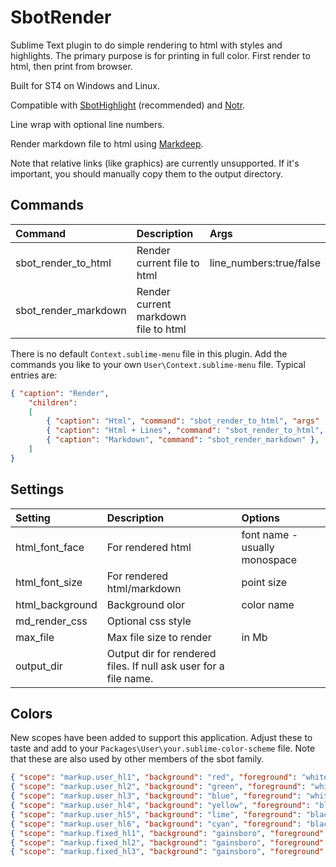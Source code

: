 # SbotRender

Sublime Text plugin to do simple rendering to html with styles and highlights.
The primary purpose is for printing in full color. First render to html, then print from browser.

Built for ST4 on Windows and Linux.

Compatible with [SbotHighlight](https://github.com/cepthomas/SbotHighlight) (recommended) and
  [Notr](https://github.com/cepthomas/Notr).

Line wrap with optional line numbers.

Render markdown file to html using [Markdeep](https://casual-effects.com/markdeep/).

Note that relative links (like graphics) are currently unsupported. If it's important, you should manually
copy them to the output directory.

## Commands

| Command                    | Description                          | Args                        |
| :--------                  | :-------                             | :-----                      |
| sbot_render_to_html        | Render current file to html          | line_numbers:true/false     |
| sbot_render_markdown       | Render current markdown file to html |                             |

There is no default `Context.sublime-menu` file in this plugin.
Add the commands you like to your own `User\Context.sublime-menu` file. Typical entries are:
``` json
{ "caption": "Render",
    "children":
    [
        { "caption": "Html", "command": "sbot_render_to_html", "args" : { "line_numbers": false } },
        { "caption": "Html + Lines", "command": "sbot_render_to_html", "args" : { "line_numbers": true } },
        { "caption": "Markdown", "command": "sbot_render_markdown" },
    ]
}
```


## Settings

| Setting              | Description                       | Options                              |
| :--------            | :-------                          | :------                              |
| html_font_face       | For rendered html                 | font name - usually monospace        |
| html_font_size       | For rendered html/markdown        | point size                           |
| html_background      | Background olor                   | color name                           |
| md_render_css        | Optional css style                |                                      |
| max_file             | Max file size to render           | in Mb                                |
| output_dir           | Output dir for rendered files. If null ask user for a file name.      |  |


## Colors

New scopes have been added to support this application. Adjust these to taste and add
to your `Packages\User\your.sublime-color-scheme` file.  Note that these are also used by other
members of the sbot family.

``` json
{ "scope": "markup.user_hl1", "background": "red", "foreground": "white" },
{ "scope": "markup.user_hl2", "background": "green", "foreground": "white" },
{ "scope": "markup.user_hl3", "background": "blue", "foreground": "white" },
{ "scope": "markup.user_hl4", "background": "yellow", "foreground": "black" },
{ "scope": "markup.user_hl5", "background": "lime", "foreground": "black" },
{ "scope": "markup.user_hl6", "background": "cyan", "foreground": "black" },
{ "scope": "markup.fixed_hl1", "background": "gainsboro", "foreground": "red" },
{ "scope": "markup.fixed_hl2", "background": "gainsboro", "foreground": "green" },
{ "scope": "markup.fixed_hl3", "background": "gainsboro", "foreground": "blue" },
```
